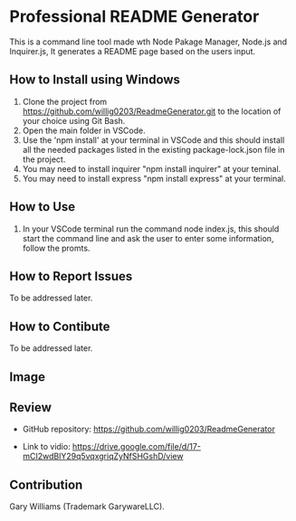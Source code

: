 # Professional README Generator

This is a command line tool made wth Node Pakage Manager, Node.js and Inquirer.js, It generates a README page based on the users input.

## How to Install using Windows

1. Clone the project from https://github.com/willig0203/ReadmeGenerator.git to the location of your choice using Git Bash.
2. Open the main folder in VSCode.
3. Use the 'npm install' at your terminal in VSCode and this should install all the needed packages listed in the existing package-lock.json file in the project.
4. You may need to install inquirer "npm install inquirer" at your teminal.
5. You may need to install express "npm install express" at your terminal.

## How to Use

1. In your VSCode terminal run the command node index.js, this should start the command line and ask the user to enter some information, follow the promts.

## How to Report Issues

To be addressed later.

## How to Contibute

To be addressed later.

## Image

<!-- ![Screenshot of main application](./images/Screenshot.jpg) -->

## Review

- GitHub repository: https://github.com/willig0203/ReadmeGenerator

- Link to vidio: https://drive.google.com/file/d/17-mCI2wdBlY29q5vqxgriqZyNfSHGshD/view

## Contribution

Gary Williams (Trademark GarywareLLC).
